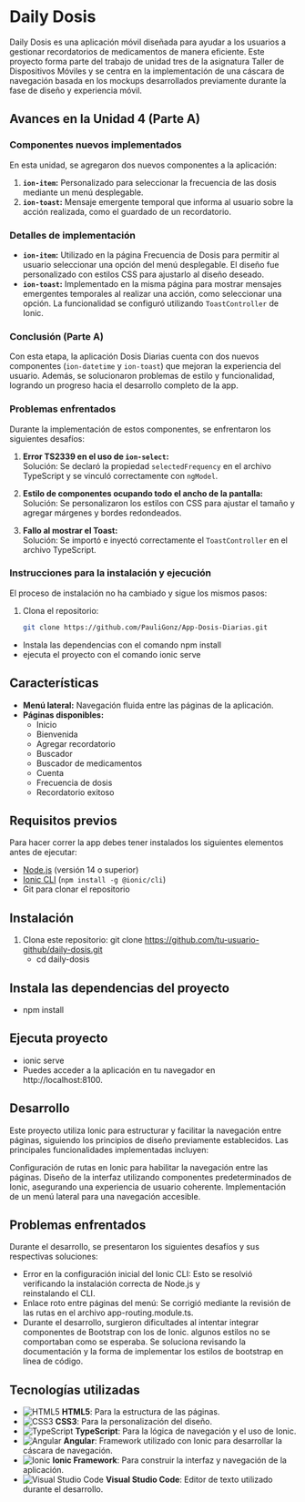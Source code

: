 # Daily Dosis

Daily Dosis es una aplicación móvil diseñada para ayudar a los usuarios a gestionar recordatorios de medicamentos de manera eficiente. Este proyecto forma parte del trabajo de unidad tres de la asignatura Taller de Dispositivos Móviles y se centra en la implementación de una cáscara de navegación basada en los mockups desarrollados previamente durante la fase de diseño y experiencia móvil.

## Avances en la Unidad 4 (Parte A) 
### Componentes nuevos implementados
En esta unidad, se agregaron dos nuevos componentes a la aplicación:
1. **`ion-item`:** Personalizado para seleccionar la frecuencia de las dosis mediante un menú desplegable.
2. **`ion-toast`:** Mensaje emergente temporal que informa al usuario sobre la acción realizada, como el guardado de un recordatorio.

### Detalles de implementación
- **`ion-item`:** Utilizado en la página Frecuencia de Dosis para permitir al usuario seleccionar una opción del menú desplegable. El diseño fue personalizado con estilos CSS para ajustarlo al diseño deseado.
- **`ion-toast`:** Implementado en la misma página para mostrar mensajes emergentes temporales al realizar una acción, como seleccionar una opción. La funcionalidad se configuró utilizando `ToastController` de Ionic.

### Conclusión (Parte A) 
Con esta etapa, la aplicación Dosis Diarias cuenta con dos nuevos componentes (`ion-datetime` y `ion-toast`) que mejoran la experiencia del usuario. Además, se solucionaron problemas de estilo y funcionalidad, logrando un progreso hacia el desarrollo completo de la app.

### Problemas enfrentados
Durante la implementación de estos componentes, se enfrentaron los siguientes desafíos:
1. **Error TS2339 en el uso de `ion-select`:**  
   Solución: Se declaró la propiedad `selectedFrequency` en el archivo TypeScript y se vinculó correctamente con `ngModel`.

2. **Estilo de componentes ocupando todo el ancho de la pantalla:**  
   Solución: Se personalizaron los estilos con CSS para ajustar el tamaño y agregar márgenes y bordes redondeados.

3. **Fallo al mostrar el Toast:**  
   Solución: Se importó e inyectó correctamente el `ToastController` en el archivo TypeScript.

### Instrucciones para la instalación y ejecución
El proceso de instalación no ha cambiado y sigue los mismos pasos:
1. Clona el repositorio:
   ```bash
   git clone https://github.com/PauliGonz/App-Dosis-Diarias.git
- Instala las dependencias con el comando npm install 
- ejecuta el proyecto con el comando ionic serve

## Características
- **Menú lateral:** Navegación fluida entre las páginas de la aplicación.
- **Páginas disponibles:**
  - Inicio
  - Bienvenida
  - Agregar recordatorio
  - Buscador
  - Buscador de medicamentos
  - Cuenta
  - Frecuencia de dosis
  - Recordatorio exitoso

## Requisitos previos
Para hacer correr la app debes tener instalados los siguientes elementos antes de ejecutar:
- [Node.js](https://nodejs.org/) (versión 14 o superior)
- [Ionic CLI](https://ionicframework.com/docs/cli) (`npm install -g @ionic/cli`)
- Git para clonar el repositorio

## Instalación
1. Clona este repositorio:
   git clone https://github.com/tu-usuario-github/daily-dosis.git
   - cd daily-dosis

## Instala las dependencias del proyecto
  - npm install

## Ejecuta proyecto
  - ionic serve
  - Puedes acceder a la aplicación en tu navegador en http://localhost:8100.

## Desarrollo
Este proyecto utiliza Ionic para estructurar y facilitar la navegación entre páginas, siguiendo los principios de diseño previamente establecidos. Las principales funcionalidades implementadas incluyen:

Configuración de rutas en Ionic para habilitar la navegación entre las páginas.
Diseño de la interfaz utilizando componentes predeterminados de Ionic, asegurando una experiencia de usuario coherente.
Implementación de un menú lateral para una navegación accesible.

## Problemas enfrentados
Durante el desarrollo, se presentaron los siguientes desafíos y sus respectivas soluciones:

  - Error en la configuración inicial del Ionic CLI: Esto se resolvió verificando la instalación correcta de Node.js y       
    reinstalando el CLI.
  - Enlace roto entre páginas del menú: Se corrigió mediante la revisión de las rutas en el archivo app-routing.module.ts.
  - Durante el desarrollo, surgieron dificultades al intentar integrar componentes de Bootstrap con los de Ionic. algunos        estilos no se comportaban como se esperaba. Se soluciona revisando la documentación y la forma de implementar los            estilos de bootstrap en línea de código.

## Tecnologías utilizadas

- ![HTML5](https://img.shields.io/badge/HTML5-%23E34F26.svg?style=for-the-badge&logo=html5&logoColor=white) **HTML5**: Para la estructura de las páginas.
- ![CSS3](https://img.shields.io/badge/CSS3-%231572B6.svg?style=for-the-badge&logo=css3&logoColor=white) **CSS3**: Para la personalización del diseño.
- ![TypeScript](https://img.shields.io/badge/TypeScript-%23007ACC.svg?style=for-the-badge&logo=typescript&logoColor=white) **TypeScript**: Para la lógica de navegación y el uso de Ionic.
- ![Angular](https://img.shields.io/badge/Angular-%23DD0031.svg?style=for-the-badge&logo=angular&logoColor=white) **Angular**: Framework utilizado con Ionic para desarrollar la cáscara de navegación.
- ![Ionic](https://img.shields.io/badge/Ionic-%234482FA.svg?style=for-the-badge&logo=ionic&logoColor=white) **Ionic Framework**: Para construir la interfaz y navegación de la aplicación.
- ![Visual Studio Code](https://img.shields.io/badge/VSCode-%23007ACC.svg?style=for-the-badge&logo=visual-studio-code&logoColor=white) **Visual Studio Code**: Editor de texto utilizado durante el desarrollo.

